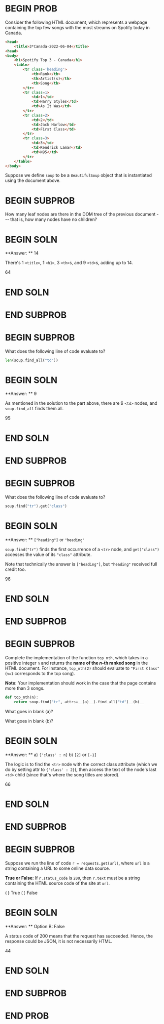 # BEGIN PROB

Consider the following HTML document, which represents a webpage
containing the top few songs with the most streams on Spotify today in
Canada.

```html
<head>
    <title>3*Canada-2022-06-04</title>
<head>
<body>
    <h1>Spotify Top 3 - Canada</h1>
    <table>
        <tr class='heading'>
            <th>Rank</th>
            <th>Artist(s)</th> 
            <th>Song</th>
        </tr>
        <tr class=1>
            <td>1</td>
            <td>Harry Styles</td> 
            <td>As It Was</td>
        </tr>
        <tr class=2>
            <td>2</td>
            <td>Jack Harlow</td> 
            <td>First Class</td>
        </tr>
        <tr class=3>
            <td>3</td>
            <td>Kendrick Lamar</td> 
            <td>N95</td>
        </tr>
    </table>
</body>
```

Suppose we define `soup` to be a `BeautifulSoup` object that is
instantiated using the document above.

# BEGIN SUBPROB

How many leaf nodes are there in the DOM tree of the previous
document --- that is, how many nodes have no children?

# BEGIN SOLN

**Answer: ** 14

There's 1 `<title>`, 1 `<h1>`, 3 `<th>`s, and 9 `<td>`s, adding up to
14.

<average>64</average>

# END SOLN

# END SUBPROB

# BEGIN SUBPROB

What does the following line of code evaluate to?

```py
len(soup.find_all("td"))
```

# BEGIN SOLN

**Answer: ** 9

As mentioned in the solution to the part above, there are 9 `<td>`
nodes, and `soup.find_all` finds them all.

<average>95</average>

# END SOLN

# END SUBPROB

# BEGIN SUBPROB

What does the following line of code evaluate to?

```py
soup.find("tr").get("class")
```

# BEGIN SOLN

**Answer: ** `["heading"]` or `"heading"`

`soup.find("tr")` finds the first occurrence of a `<tr>` node, and
`get("class")` accesses the value of its `"class"` attribute.

Note that technically the answer is `["heading"]`, but `"heading"`
received full credit too.

<average>96</average>

# END SOLN

# END SUBPROB

# BEGIN SUBPROB

Complete the implementation of the function `top_nth`, which takes in a
positive integer `n` and returns the **name of the $n$-th ranked song**
in the HTML document. For instance, `top_nth(2)` should
evaluate to `"First Class"` (`n=1` corresponds to the top song).

**Note:** Your implementation should work in the case that the page
contains more than 3 songs.

```py
def top_nth(n):
    return soup.find("tr", attrs=__(a)__).find_all("td")__(b)__
```

What goes in blank (a)?

What goes in blank (b)?

# BEGIN SOLN

**Answer: ** a) `{'class' : n}` b) `[2]` or `[-1]`

The logic is to find the `<tr>` node with the correct class attribute (which we do by setting attr to `{'class' : 2}`), then access the text of the node's last `<td>` child (since that's where the song titles are stored).

<average>66</average>

# END SOLN

# END SUBPROB

# BEGIN SUBPROB

Suppose we run the line of code `r = requests.get(url)`, where `url` is
a string containing a URL to some online data source.

**True or False:** If `r.status_code` is `200`, then `r.text` must be a
string containing the HTML source code of the site at `url`.

( ) True
( ) False

# BEGIN SOLN

**Answer: ** Option B: False

A status code of 200 means that the request has succeeded. Hence, the response could be JSON, it is not necessarily HTML.

<average>44</average>

# END SOLN

# END SUBPROB

# END PROB